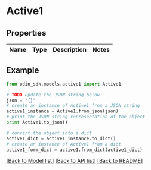 # Active1


## Properties

Name | Type | Description | Notes
------------ | ------------- | ------------- | -------------

## Example

```python
from odin_sdk.models.active1 import Active1

# TODO update the JSON string below
json = "{}"
# create an instance of Active1 from a JSON string
active1_instance = Active1.from_json(json)
# print the JSON string representation of the object
print Active1.to_json()

# convert the object into a dict
active1_dict = active1_instance.to_dict()
# create an instance of Active1 from a dict
active1_form_dict = active1.from_dict(active1_dict)
```
[[Back to Model list]](../README.md#documentation-for-models) [[Back to API list]](../README.md#documentation-for-api-endpoints) [[Back to README]](../README.md)


